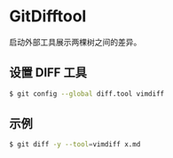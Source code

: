 # GitDifftool

启动外部工具展示两棵树之间的差异。

## 设置 DIFF 工具

```sh
$ git config --global diff.tool vimdiff
```

## 示例

```sh
$ git diff -y --tool=vimdiff x.md
```